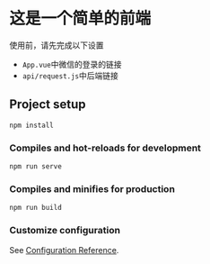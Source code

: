 # 这是一个简单的前端

使用前，请先完成以下设置

- `App.vue`中微信的登录的链接
- `api/request.js`中后端链接

## Project setup

```
npm install
```

### Compiles and hot-reloads for development
```
npm run serve
```

### Compiles and minifies for production
```
npm run build
```

### Customize configuration
See [Configuration Reference](https://cli.vuejs.org/config/).

